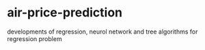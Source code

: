 # air-price-prediction
developments of regression, neurol network and tree algorithms for regression problem

